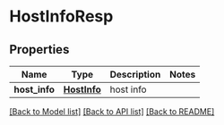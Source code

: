 # HostInfoResp

## Properties
Name | Type | Description | Notes
------------ | ------------- | ------------- | -------------
**host_info** | [**HostInfo**](HostInfo.md) | host info | 

[[Back to Model list]](../README.md#documentation-for-models) [[Back to API list]](../README.md#documentation-for-api-endpoints) [[Back to README]](../README.md)


